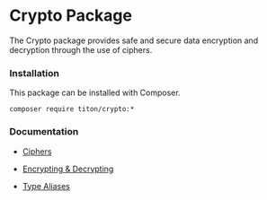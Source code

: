 # Crypto Package #

The Crypto package provides safe and secure data encryption and decryption through the use of ciphers.

### Installation ###

This package can be installed with Composer.

```shell
composer require titon/crypto:*
```

### Documentation ###

* [Ciphers](ciphers.md)
* [Encrypting & Decrypting](crypting.md)


* [Type Aliases](types.md)
